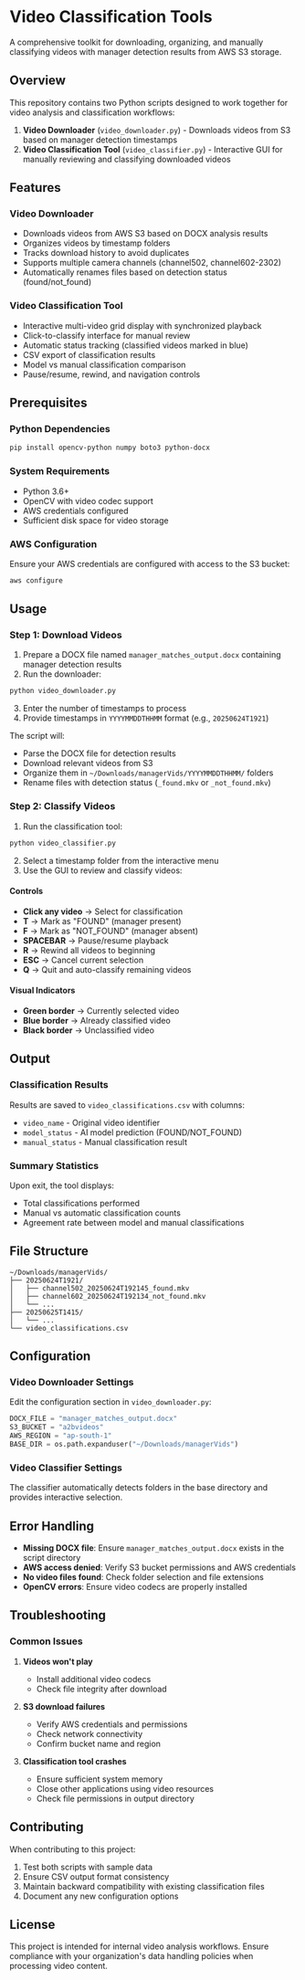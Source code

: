 # Video Classification Tools

A comprehensive toolkit for downloading, organizing, and manually classifying videos with manager detection results from AWS S3 storage.

## Overview

This repository contains two Python scripts designed to work together for video analysis and classification workflows:

1. **Video Downloader** (`video_downloader.py`) - Downloads videos from S3 based on manager detection timestamps
2. **Video Classification Tool** (`video_classifier.py`) - Interactive GUI for manually reviewing and classifying downloaded videos

## Features

### Video Downloader
- Downloads videos from AWS S3 based on DOCX analysis results
- Organizes videos by timestamp folders
- Tracks download history to avoid duplicates
- Supports multiple camera channels (channel502, channel602-2302)
- Automatically renames files based on detection status (found/not_found)

### Video Classification Tool
- Interactive multi-video grid display with synchronized playback
- Click-to-classify interface for manual review
- Automatic status tracking (classified videos marked in blue)
- CSV export of classification results
- Model vs manual classification comparison
- Pause/resume, rewind, and navigation controls

## Prerequisites

### Python Dependencies
```bash
pip install opencv-python numpy boto3 python-docx
```

### System Requirements
- Python 3.6+
- OpenCV with video codec support
- AWS credentials configured
- Sufficient disk space for video storage

### AWS Configuration
Ensure your AWS credentials are configured with access to the S3 bucket:
```bash
aws configure
```

## Usage

### Step 1: Download Videos

1. Prepare a DOCX file named `manager_matches_output.docx` containing manager detection results
2. Run the downloader:
```bash
python video_downloader.py
```
3. Enter the number of timestamps to process
4. Provide timestamps in `YYYYMMDDTHHMM` format (e.g., `20250624T1921`)

The script will:
- Parse the DOCX file for detection results
- Download relevant videos from S3
- Organize them in `~/Downloads/managerVids/YYYYMMDDTHHMM/` folders
- Rename files with detection status (`_found.mkv` or `_not_found.mkv`)

### Step 2: Classify Videos

1. Run the classification tool:
```bash
python video_classifier.py
```
2. Select a timestamp folder from the interactive menu
3. Use the GUI to review and classify videos:

#### Controls
- **Click any video** → Select for classification
- **T** → Mark as "FOUND" (manager present)
- **F** → Mark as "NOT_FOUND" (manager absent)
- **SPACEBAR** → Pause/resume playback
- **R** → Rewind all videos to beginning
- **ESC** → Cancel current selection
- **Q** → Quit and auto-classify remaining videos

#### Visual Indicators
- **Green border** → Currently selected video
- **Blue border** → Already classified video
- **Black border** → Unclassified video

## Output

### Classification Results
Results are saved to `video_classifications.csv` with columns:
- `video_name` - Original video identifier
- `model_status` - AI model prediction (FOUND/NOT_FOUND)
- `manual_status` - Manual classification result

### Summary Statistics
Upon exit, the tool displays:
- Total classifications performed
- Manual vs automatic classification counts
- Agreement rate between model and manual classifications

## File Structure

```
~/Downloads/managerVids/
├── 20250624T1921/
│   ├── channel502_20250624T192145_found.mkv
│   ├── channel602_20250624T192134_not_found.mkv
│   └── ...
├── 20250625T1415/
│   └── ...
└── video_classifications.csv
```

## Configuration

### Video Downloader Settings
Edit the configuration section in `video_downloader.py`:
```python
DOCX_FILE = "manager_matches_output.docx"
S3_BUCKET = "a2bvideos"
AWS_REGION = "ap-south-1"
BASE_DIR = os.path.expanduser("~/Downloads/managerVids")
```

### Video Classifier Settings
The classifier automatically detects folders in the base directory and provides interactive selection.

## Error Handling

- **Missing DOCX file**: Ensure `manager_matches_output.docx` exists in the script directory
- **AWS access denied**: Verify S3 bucket permissions and AWS credentials
- **No video files found**: Check folder selection and file extensions
- **OpenCV errors**: Ensure video codecs are properly installed

## Troubleshooting

### Common Issues

1. **Videos won't play**
   - Install additional video codecs
   - Check file integrity after download

2. **S3 download failures**
   - Verify AWS credentials and permissions
   - Check network connectivity
   - Confirm bucket name and region

3. **Classification tool crashes**
   - Ensure sufficient system memory
   - Close other applications using video resources
   - Check file permissions in output directory

## Contributing

When contributing to this project:
1. Test both scripts with sample data
2. Ensure CSV output format consistency
3. Maintain backward compatibility with existing classification files
4. Document any new configuration options

## License

This project is intended for internal video analysis workflows. Ensure compliance with your organization's data handling policies when processing video content.